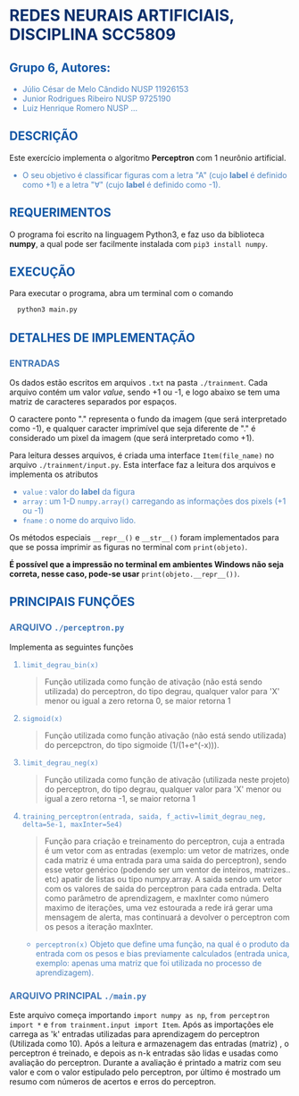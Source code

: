 <style>
h1{color:#0a306c;font-weight:bold}
h2{color:#1056a5}
h3{color:#4076b5}
li{color:#5085c0}
</style>

# REDES NEURAIS ARTIFICIAIS, DISCIPLINA SCC5809

## Grupo 6, Autores:

- Júlio César de Melo Cândido NUSP 11926153
- Junior Rodrigues Ribeiro NUSP 9725190
- Luiz Henrique Romero NUSP ...

## DESCRIÇÃO

Este exercício implementa o algoritmo **Perceptron** com 1 neurônio artificial.

- O seu objetivo é classificar figuras com a letra "A" (cujo **label** é definido como +1) e a letra "∀" (cujo **label** é definido como -1).

## REQUERIMENTOS

O programa foi escrito na linguagem Python3, e faz uso da biblioteca **numpy**, a qual pode ser facilmente instalada com `pip3 install numpy`.

## EXECUÇÃO

Para executar o programa, abra um terminal com o comando

```bash
  python3 main.py
```

## DETALHES DE IMPLEMENTAÇÃO

### ENTRADAS

Os dados estão escritos em arquivos `.txt` na pasta `./trainment`. Cada arquivo contém um valor _value_, sendo +1 ou -1, e logo abaixo se tem uma matriz de caracteres separados por espaços.

O caractere ponto "." representa o fundo da imagem (que será interpretado como -1), e qualquer caracter imprimível que seja diferente de "." é considerado um pixel da imagem (que será interpretado como +1).

Para leitura desses arquivos, é criada uma interface `Item(file_name)` no arquivo `./trainment/input.py`. Esta interface faz a leitura dos arquivos e implementa os atributos

- `value` : valor do **label** da figura
- `array` : um 1-D `numpy.array()` carregando as informações dos pixels (+1 ou -1)
- `fname` : o nome do arquivo lido.

Os métodos especiais `__repr__()` e `__str__()` foram implementados para que se possa imprimir as figuras no terminal com `print(objeto)`.

**É possível que a impressão no terminal em ambientes Windows não seja correta, nesse caso, pode-se usar** `print(objeto.__repr__())`.

## PRINCIPAIS FUNÇÕES

### ARQUIVO `./perceptron.py`

Implementa as seguintes funções

1. `limit_degrau_bin(x)`
   > Função utilizada como função de ativação (não está sendo utilizada) do perceptron, do tipo degrau, qualquer valor para 'X' menor ou igual a zero retorna 0, se maior retorna 1
2. `sigmoid(x)`
   > Função utilizada como função ativação (não está sendo utilizada) do percepctron, do tipo sigmoide (1/(1+e^(-x))).
3. `limit_degrau_neg(x)`
   > Função utilizada como função de ativação (utilizada neste projeto) do perceptron, do tipo degrau, qualquer valor para 'X' menor ou igual a zero retorna -1, se maior retorna 1
4. `training_perceptron(entrada, saida, f_activ=limit_degrau_neg, delta=5e-1, maxInter=5e4)`

   > Função para criação e treinamento do perceptron, cuja a entrada é um vetor com as entradas (exemplo: um vetor de matrizes, onde cada matriz é uma entrada para uma saida do perceptron), sendo esse vetor genérico (podendo ser um ventor de inteiros, matrizes.. etc) apatir de listas ou tipo numpy.array. A saida sendo um vetor com os valores de saida do perceptron para cada entrada. Delta como parâmetro de aprendizagem, e maxInter como número maximo de iterações, uma vez estourada a rede irá gerar uma mensagem de alerta, mas continuará a devolver o perceptron com os pesos a iteração maxInter.

   - `perceptron(x)`
      Objeto que define uma função, na qual é o produto da entrada com os pesos e bias previamente calculados (entrada unica, exemplo: apenas uma matriz que foi utilizada no processo de aprendizagem).

### ARQUIVO PRINCIPAL `./main.py`

Este arquivo começa importando `import numpy as np`, `from perceptron import *` e `from trainment.input import Item`.
Após as importações ele carrega as 'k' entradas utilizadas para aprendizagem do perceptron (Utilizada como 10). Após a leitura e armazenagem das entradas (matriz) , o perceptron é treinado, e depois as n-k entradas são lidas e usadas como avaliação do perceptron. Durante a avaliação é printado a matriz com seu valor e com o valor estipulado pelo perceptron, por último é mostrado um resumo com números de acertos e erros do perceptron.
